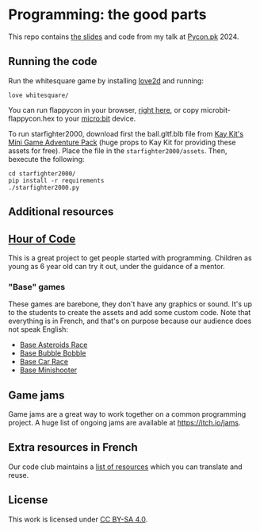 # Programming: the good parts


This repo contains [the slides](https://raw.githubusercontent.com/regisb/pyconpk2024/main/README.md) and code from my talk at [Pycon.pk](https://pycon.pk/) 2024.

## Running the code

Run the whitesquare game by installing [love2d](https://love2d.org/) and running:

    love whitesquare/

You can run flappycon in your browser, [right here](https://makecode.microbit.org/_48e4P0gmzd24), or copy microbit-flappycon.hex to your [micro:bit](https://microbit.org/) device.

To run starfighter2000, download first the ball.gltf.blb file from [Kay Kit's Mini Game Adventure Pack](https://kaylousberg.itch.io/kay-kit-mini-game-variety-pack) (huge props to Kay Kit for providing these assets for free). Place the file in the `starfighter2000/assets`. Then, bexecute the following:

    cd starfighter2000/
    pip install -r requirements
    ./starfighter2000.py

## Additional resources

## [Hour of Code](https://code.org/hourofcode)

This is a great project to get people started with programming. Children as young as 6 year old can try it out, under the guidance of a mentor.

### "Base" games

These games are barebone, they don't have any graphics or sound. It's up to the students to create the assets and add some custom code. Note that everything is in French, and that's on purpose because our audience does not speak English:

- [Base Asteroids Race](https://github.com/aucoindujeu/base-asteroidsrace)
- [Base Bubble Bobble](https://github.com/aucoindujeu/base-bubblebobble)
- [Base Car Race](https://github.com/aucoindujeu/base-carrace)
- [Base Minishooter](https://github.com/aucoindujeu/base-minishooter)

## Game jams

Game jams are a great way to work together on a common programming project. A huge list of ongoing jams are available at https://itch.io/jams.

## Extra resources in French

Our code club maintains a [list of resources](https://github.com/aucoindujeu/codeclub/blob/main/love2d/Ressources.md) which you can translate and reuse.

## License

This work is licensed under [CC BY-SA 4.0](https://creativecommons.org/licenses/by-sa/4.0/).

